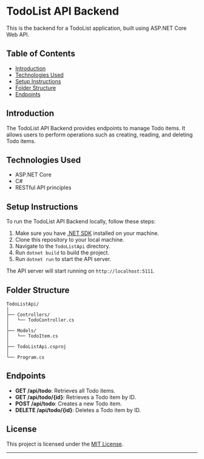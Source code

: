 # TodoList API Backend

This is the backend for a TodoList application, built using ASP.NET Core Web API.

## Table of Contents

- [Introduction](#introduction)
- [Technologies Used](#technologies-used)
- [Setup Instructions](#setup-instructions)
- [Folder Structure](#folder-structure)
- [Endpoints](#endpoints)

## Introduction

The TodoList API Backend provides endpoints to manage Todo items. It allows users to perform operations such as creating, reading, and deleting Todo items.

## Technologies Used

- ASP.NET Core
- C#
- RESTful API principles

## Setup Instructions

To run the TodoList API Backend locally, follow these steps:

1. Make sure you have [.NET SDK](https://dotnet.microsoft.com/download) installed on your machine.
2. Clone this repository to your local machine.
3. Navigate to the `TodoListApi` directory.
4. Run `dotnet build` to build the project.
5. Run `dotnet run` to start the API server.

The API server will start running on `http://localhost:5111`.

## Folder Structure

```
TodoListApi/
│
├── Controllers/
│   └── TodoController.cs
│
├── Models/
│   └── TodoItem.cs
│
├── TodoListApi.csproj
│
└── Program.cs
```

## Endpoints

- **GET /api/todo**: Retrieves all Todo items.
- **GET /api/todo/{id}**: Retrieves a Todo item by ID.
- **POST /api/todo**: Creates a new Todo item.
- **DELETE /api/todo/{id}**: Deletes a Todo item by ID.

## License

This project is licensed under the [MIT License](LICENSE).

---
